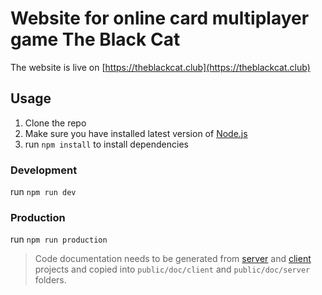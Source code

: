 # Website for online card multiplayer game The Black Cat

The website is live on [https://theblackcat.club](https://theblackcat.club)

## Usage

1. Clone the repo
1. Make sure you have installed latest version of [Node.js](https://nodejs.org/)
1. run `npm install` to install dependencies

### Development

run `npm run dev`

### Production

run `npm run production`

> Code documentation needs to be generated from [server](https://github.com/ErikCupal/the-black-cat-server) and [client](https://github.com/ErikCupal/the-black-cat-client) projects and copied into `public/doc/client` and `public/doc/server` folders.